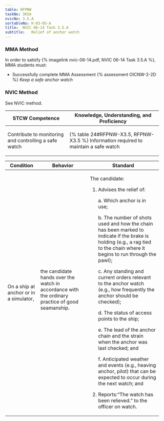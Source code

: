 ```yaml
---
table: RFPNW
taskNo: 3K5A
nvicNo: 3.5.A 
sortableNo: K-03-05-A
title:  NVIC 06-14 Task 3.5.A
subtitle:   Relief of anchor watch
---
```



### MMA Method

In order to satisfy  {% imagelink nvic-06-14.pdf, NVIC 06-14 Task 3.5.A %}, MMA students must:

* Successfully complete MMA Assessment {% assessment OICNW-2-2D %} *Keep a safe anchor watch*


### NVIC Method

<a onclick="togglevisibility('nvic_methods')" >See NVIC method.</a>

<div id='nvic_methods' class='hide'>

<table>
<thead>
<tr>
<th class='forty'> STCW Competence </th>
<th class='sixty'> Knowledge, Understanding, and Proficiency </th>
</tr>
</thead>




<tbody>
<tr><td markdown='1'>

Contribute to monitoring and controlling a safe watch

</td><td markdown='1'>

{% table 24#RFPNW-X3.5, RFPNW-X3.5 %} Information required to maintain a safe watch

</td></tr>


</tbody>
</table>


<table>
<thead>
<tr><th class='twenty'>  Condition </th><th class='twenty'> Behavior </th><th  class='sixty'>Standard </th></tr>
</thead>
<tbody >



<tr><td markdown='1'>

On a ship at anchor or in a simulator,

</td><td markdown='1'>

the candidate hands over the watch in accordance with the ordinary practice of good seamanship.

<br>

<div class="tooltip" markdown='1'>



</div>


</td><td markdown='1'>

The candidate:

1. Advises the relief of:

	a. Which anchor is in use;

	b. The number of shots used and how the chain has been marked to indicate if the brake is holding (e.g., a rag tied to the chain where it begins to run through the pawl);

	c. Any standing and current orders relevant to the anchor watch (e.g., how frequently the anchor should be checked);

	d. The status of access points to the ship;

	e. The lead of the anchor chain and the strain when the anchor was last checked; and 

	f. Anticipated weather and events (e.g., heaving anchor, pilot) that can be expected to occur during the next watch; and

2. Reports:“The watch has been relieved.” to the officer on watch.

</td></tr>
</tbody>
</table>
</div>

